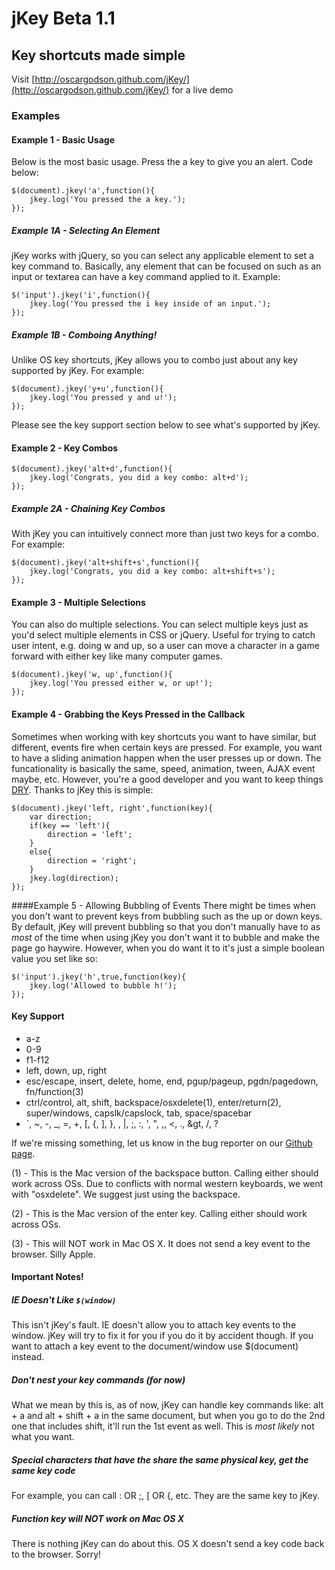 # jKey Beta 1.1

## Key shortcuts made simple

Visit [http://oscargodson.github.com/jKey/](http://oscargodson.github.com/jKey/) for a live demo

### Examples

#### Example 1 - Basic Usage

Below is the most basic usage. Press the a key to give you an alert. Code below:

    $(document).jkey('a',function(){
    	jkey.log('You pressed the a key.');
    });

##### Example 1A - Selecting An Element

jKey works with jQuery, so you can select any applicable element to set a key command to. Basically, any element that can be focused on such as an input or textarea can have a key command applied to it. Example: 

    $('input').jkey('i',function(){
    	jkey.log('You pressed the i key inside of an input.');
    });

##### Example 1B - Comboing Anything!

Unlike OS key shortcuts, jKey allows you to combo just about any key supported by jKey. For example:

    $(document).jkey('y+u',function(){
    	jkey.log('You pressed y and u!');
    });

Please see the key support section below to see what's supported by jKey.

#### Example 2 - Key Combos

    $(document).jkey('alt+d',function(){
    	jkey.log('Congrats, you did a key combo: alt+d');
    });

##### Example 2A - Chaining Key Combos

With jKey you can intuitively connect more than just two keys for a combo. For example:

    $(document).jkey('alt+shift+s',function(){
    	jkey.log('Congrats, you did a key combo: alt+shift+s');
    });

#### Example 3 - Multiple Selections

You can also do multiple selections. You can select multiple keys just as you'd select multiple elements in CSS or jQuery. Useful for trying to catch user intent, e.g. doing w and up, so a user can move a character in a game forward with either key like many computer games.

    $(document).jkey('w, up',function(){
    	jkey.log('You pressed either w, or up!');
    });

#### Example 4 - Grabbing the Keys Pressed in the Callback

Sometimes when working with key shortcuts you want to have similar, but different, events fire when certain keys are pressed. For example, you want to have a sliding animation happen when the user presses up or down. The funcationality is basically the same, speed, animation, tween, AJAX event maybe, etc. However, you're a good developer and you want to keep things [DRY]( http://en.wikipedia.org/wiki/Don't_repeat_yourself). Thanks to jKey this is simple:

    $(document).jkey('left, right',function(key){
    	var direction;
    	if(key == 'left'){
    		direction = 'left';
    	}
    	else{
    		direction = 'right';
    	}
    	jkey.log(direction);
    });
				
				
####Example 5 - Allowing Bubbling of Events
There might be times when you don't want to prevent keys from bubbling such as the up or down keys. By default, jKey will prevent bubbling so that you don't manually have to as *most* of the time when using jKey you don't want it to bubble and make the page go haywire. However, when you do want it to it's just a simple boolean value you set like so:
    
	$('input').jkey('h',true,function(key){
	    jkey.log('Allowed to bubble h!');
    });

#### Key Support

*   a-z
*   0-9
*   f1-f12
*   left, down, up, right
*   esc/escape, insert, delete, home, end, pgup/pageup, pgdn/pagedown, fn/function(3)
*   ctrl/control, alt, shift, backspace/osxdelete(1), enter/return(2), super/windows, capslk/capslock, tab, space/spacebar
*   `, ~, -, _, =, +, [, {, ], }, \, |, ;, :, ', ", ,, <, ., &gt, /, ?

If we're missing something, let us know in the bug reporter on our [Github page](https://github.com/OscarGodson/jKey).

(1) - This is the Mac version of the backspace button. Calling either should work across OSs. Due to conflicts with normal western keyboards, we went with "osxdelete". We suggest just using the backspace.

(2) - This is the Mac version of the enter key. Calling either should work across OSs.

(3) - This will NOT work in Mac OS X. It does not send a key event to the browser. Silly Apple.

#### Important Notes!

##### IE Doesn't Like `$(window)`
This isn't jKey's fault. IE doesn't allow you to attach key events to the window. jKey will try to fix it for you if you do it by accident though. If you want to attach a key event to the document/window use $(document) instead.

##### Don't nest your key commands (for now)

What we mean by this is, as of now, jKey can handle key commands like: alt + a and alt + shift + a in the same document, but when you go to do the 2nd one that includes shift, it'll run the 1st event as well. This is *most likely* not what you want.

##### Special characters that have the share the same physical key, get the same key code

For example, you can call : OR ;, [ OR {, etc. They are the same key to jKey.

##### Function key will NOT work on Mac OS X

There is nothing jKey can do about this. OS X doesn't send a key code back to the browser. Sorry!
